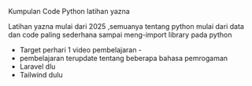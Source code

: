Kumpulan Code Python latihan yazna

Latihan yazna mulai dari 2025 ,semuanya tentang python mulai dari data dan code paling sederhana sampai meng-import library pada python
- Target perhari 1 video pembelajaran -
- pembelajaran terupdate tentang beberapa bahasa pemrogaman
- Laravel dlu
- Tailwind dulu
